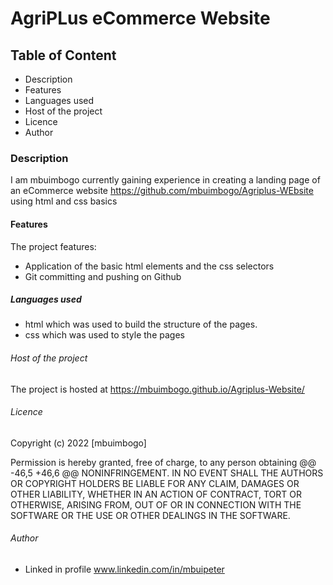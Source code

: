 # AgriPLus eCommerce Website
## Table of Content
- Description
- Features
- Languages used
- Host of the project
- Licence
- Author
### Description
I am mbuimbogo currently gaining experience in creating a landing page of an eCommerce website https://github.com/mbuimbogo/Agriplus-WEbsite using html and css basics
#### Features
 The project features:
- Application of the basic html elements and the css selectors 
- Git committing and pushing on Github
##### Languages used
- html which was used to build the structure of the pages.
- css which was used to style the pages
###### Host of the project
The project is hosted at https://mbuimbogo.github.io/Agriplus-Website/

###### Licence
Copyright (c) 2022 [mbuimbogo]

Permission is hereby granted, free of charge, to any person obtaining
@@ -46,5 +46,6 @@ NONINFRINGEMENT. IN NO EVENT SHALL THE AUTHORS OR COPYRIGHT HOLDERS BE
LIABLE FOR ANY CLAIM, DAMAGES OR OTHER LIABILITY, WHETHER IN AN ACTION
OF CONTRACT, TORT OR OTHERWISE, ARISING FROM, OUT OF OR IN CONNECTION
WITH THE SOFTWARE OR THE USE OR OTHER DEALINGS IN THE SOFTWARE.

###### Author
- Linked in profile www.linkedin.com/in/mbuipeter
